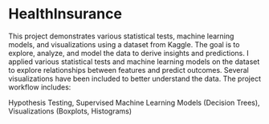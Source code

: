 # HealthInsurance
This project demonstrates various statistical tests, machine learning models, and visualizations using a dataset from Kaggle. The goal is to explore, analyze, and model the data to derive insights and predictions.
I applied various statistical tests and machine learning models on the dataset to explore relationships between features and predict outcomes. Several visualizations have been included to better understand the data. The project workflow includes:

Hypothesis Testing,
Supervised Machine Learning Models (Decision Trees),
Visualizations (Boxplots, Histograms)
